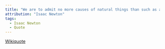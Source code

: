 ```yaml
---
title: "We are to admit no more causes of natural things than such as are both true and sufficient to explain their appearances."
attribution: "Isaac Newton"
tags:
  - Isaac Newton
  - Quote
---
```

[Wikiquote](https://en.wikiquote.org/wiki/Isaac_Newton)